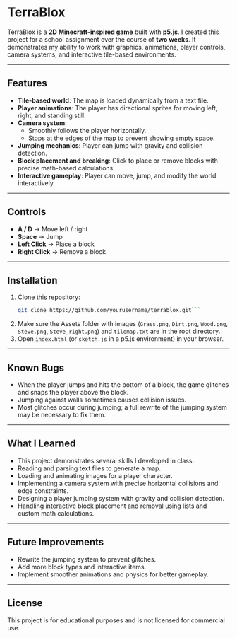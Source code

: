 # TerraBlox

TerraBlox is a **2D Minecraft-inspired game** built with **p5.js**. I created this project for a school assignment over the course of **two weeks**. It demonstrates my ability to work with graphics, animations, player controls, camera systems, and interactive tile-based environments.

---

## Features

- **Tile-based world**: The map is loaded dynamically from a text file.
- **Player animations**: The player has directional sprites for moving left, right, and standing still.
- **Camera system**: 
  - Smoothly follows the player horizontally.
  - Stops at the edges of the map to prevent showing empty space.
- **Jumping mechanics**: Player can jump with gravity and collision detection.
- **Block placement and breaking**: Click to place or remove blocks with precise math-based calculations.
- **Interactive gameplay**: Player can move, jump, and modify the world interactively.

---

## Controls

- **A / D** → Move left / right  
- **Space** → Jump  
- **Left Click** → Place a block  
- **Right Click** → Remove a block  

---

## Installation

1. Clone this repository:
   ```bash
   git clone https://github.com/yourusername/terrablox.git```
2. Make sure the Assets folder with images (```Grass.png```, ```Dirt.png```, ```Wood.png```, ```Steve.png```, ```Steve_right.png```) and ```tilemap.txt``` are in the root directory.
3. Open ```index.html``` (or ```sketch.js``` in a p5.js environment) in your browser.

---

## Known Bugs
* When the player jumps and hits the bottom of a block, the game glitches and snaps the player above the block.
* Jumping against walls sometimes causes collision issues.
* Most glitches occur during jumping; a full rewrite of the jumping system may be necessary to fix them.

---

## What I Learned
* This project demonstrates several skills I developed in class:
* Reading and parsing text files to generate a map.
* Loading and animating images for a player character.
* Implementing a camera system with precise horizontal collisions and edge constraints.
* Designing a player jumping system with gravity and collision detection.
* Handling interactive block placement and removal using lists and custom math calculations.

---

## Future Improvements
* Rewrite the jumping system to prevent glitches.
* Add more block types and interactive items.
* Implement smoother animations and physics for better gameplay.

---

## License
This project is for educational purposes and is not licensed for commercial use.

